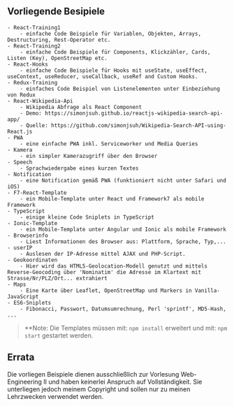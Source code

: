 ## Vorliegende Besipiele

```
- React-Training1
	- einfache Code Beispiele für Variablen, Objekten, Arrays, Destructuring, Rest-Operator etc.
- React-Training2
	- einfache Code Beispiele für Components, Klickzähler, Cards, Listen (Key), OpenStreetMap etc.
- React-Hooks
	- einfache Code Beispiele für Hooks mit useState, useEffect, useContext, useReducer, useCallback, useRef and Custom Hooks.
- Redux-Training
	- einfaches Code Beispiel von Listenelementen unter Einbeziehung von Redux	
- React-Wikipedia-Api
	- Wikipedia Abfrage als React Component
	- Demo: https://simonjsuh.github.io/reactjs-wikipedia-search-api-app/
	- Quelle: https://github.com/simonjsuh/Wikipedia-Search-API-using-React.js
- PWA
	- eine einfache PWA inkl. Serviceworker und Media Queries
- Kamera
	- ein simpler Kamerazugriff über den Browser
- Speech
	- Sprachwiedergabe eines kurzen Textes
- Notification
	- eine Notification gemäß PWA (funktioniert nicht unter Safari und iOS)
- F7-React-Template
	- ein Mobile-Template unter React und Framework7 als mobile Framework 
- TypeScript
	- einige kleine Code Sniplets in TypeScript
- Ionic-Template
	- ein Mobile-Template unter Angular und Ionic als mobile Framework
- Browserinfo
	- Liest Informationen des Browser aus: Plattform, Sprache, Typ,...
- userIP
	- Auslesen der IP-Adresse mittel AJAX und PHP-Script.
- Geokoordinaten
	- Hier wird das HTML5-Geolocation-Modell genutzt und mittels Reverse-Geocoding über 'Nominatim' die Adresse im Klartext mit Strasse/Nr/PLZ/Ort... extrahiert
- Maps
	- Eine Karte über Leaflet, OpenStreetMap und Markers in Vanilla-JavaScript
- ES6-Sniplets
	- Fibonacci, Passwort, Datumsumrechnung, Perl 'sprintf', MD5-Hash, ...	
```

>**Note: Die Templates müssen mit: `npm install` erweitert und mit: `npm start` gestartet werden.

## Errata

Die vorliegen Beispiele dienen ausschließlich zur Vorlesung Web-Engineering II und haben keinerlei Anspruch auf Vollständigkeit. Sie unterliegen jedoch meinem Copyright und sollen nur zu meinen Lehrzwecken verwendet werden.  

